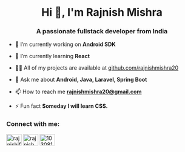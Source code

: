 <h1 align="center">Hi 👋, I'm Rajnish Mishra</h1>
<h3 align="center">A passionate fullstack developer from India</h3>

- 🔭 I’m currently working on **Android SDK**

- 🌱 I’m currently learning **React**

- 👨‍💻 All of my projects are available at [github.com/rajnishmishra20](github.com/rajnishmishra20)

- 💬 Ask me about **Android, Java, Laravel, Spring Boot**

- 📫 How to reach me **rajnishmishra20@gmail.com**

- ⚡ Fun fact **Someday I will learn CSS.**

<h3 align="left">Connect with me:</h3>
<p align="left">
<a href="https://twitter.com/rajnishify" target="blank"><img align="center" src="https://raw.githubusercontent.com/rahuldkjain/github-profile-readme-generator/master/src/images/icons/Social/twitter.svg" alt="rajnishify" height="30" width="40" /></a>
<a href="https://linkedin.com/in/rajnishmishra20" target="blank"><img align="center" src="https://raw.githubusercontent.com/rahuldkjain/github-profile-readme-generator/master/src/images/icons/Social/linked-in-alt.svg" alt="rajnishmishra20" height="30" width="40" /></a>
<a href="https://stackoverflow.com/users/1030813" target="blank"><img align="center" src="https://raw.githubusercontent.com/rahuldkjain/github-profile-readme-generator/master/src/images/icons/Social/stack-overflow.svg" alt="1030813" height="30" width="40" /></a>
</p>
